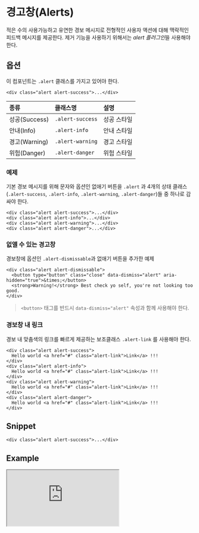 <!--
{
    "id": 4215,
    "title": "경고창(Alerts)",
    "outline": "적은 수의 사용가능하고 유연한 경보 메시지로 전형적인 사용자 액션에 대해 맥락적인 피드백 메시지를 제공한다.",
    "tags": ["widget", "component"],
    "order": [4, 2, 15],
    "thumbnail": "4.2.15.alerts.png"
}
-->

# 경고창(Alerts)
적은 수의 사용가능하고 유연한 경보 메시지로 전형적인 사용자 액션에 대해 맥락적인 피드백 메시지를 제공한다.
제거 기능을 사용하기 위해서는 *alert 플러그인*을 사용해야 한다.

## 옵션
이 컴포넌트는 `.alert` 클래스를 가지고 있어야 한다.

```
<div class="alert alert-success">...</div>
```

종류 | 클래스명 | 설명
:-- | :-- | :--
성공(Success) | `.alert-success` | 성공 스타일
안내(Info) | `.alert-info` | 안내 스타일
경고(Warning) | `.alert-warning` | 경고 스타일
위험(Danger) | `.alert-danger` | 위험 스타일


### 예제
기본 경보 메시지를 위해 문자와 옵션인 없애기 버튼을 `.alert` 과 4개의 상태 클래스(`.alert-success`, `.alert-info`, `.alert-warning`, `.alert-danger`)들 중 하나로 감싸야 한다.

```
<div class="alert alert-success">...</div>
<div class="alert alert-info">...</div>
<div class="alert alert-warning">...</div>
<div class="alert alert-danger">...</div>
```

### 없앨 수 있는 경고창
경보창에 옵션인 `.alert-dismissable`과 없애기 버튼을 추가한 예제

```
<div class="alert alert-dismissable">
  <button type="button" class="close" data-dismiss="alert" aria-hidden="true">&times;</button>
  <strong>Warning!</strong> Best check yo self, you're not looking too good.
</div>
```

> `<button>` 태그를 반드시 `data-dismiss="alert"` 속성과 함께 사용해야 한다.

### 경보창 내 링크
경보 내 맞춤색의 링크를 빠르게 제공하는 보조클래스 `.alert-link` 를 사용해야 한다.

```
<div class="alert alert-success">
  Hello world <a href="#" class="alert-link">Link</a> !!!
</div>
<div class="alert alert-info">
  Hello world <a href="#" class="alert-link">Link</a> !!!
</div>
<div class="alert alert-warning">
  Hello world <a href="#" class="alert-link">Link</a> !!!
</div>
<div class="alert alert-danger">
  Hello world <a href="#" class="alert-link">Link</a> !!!
</div>
```

## Snippet
```
<div class="alert alert-success">...</div>
```

## Example

<!--
<p data-height="350" data-theme-id="1127" data-slug-hash="wKJEo" data-user="azamara" data-default-tab="result" class='codepen'>See the Pen <a href='http://codepen.io/azamara/pen/wKJEo'>Cornerstone Alerts</a> by William (<a href='http://codepen.io/azamara'>@azamara</a>) on <a href='http://codepen.io'>CodePen</a></p>
<script async src="http://codepen.io/assets/embed/ei.js"></script>
-->

<iframe class="jsbin-livecode" src="http://jsbin.com/IDabuze/latest/embed?html,css,output"></iframe>